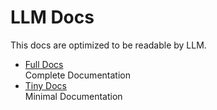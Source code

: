 # LLM Docs

This docs are optimized to be readable by LLM.

- [Full Docs](./llms-full.txt)  
   Complete Documentation
- [Tiny Docs](./llms.txt)  
   Minimal Documentation
